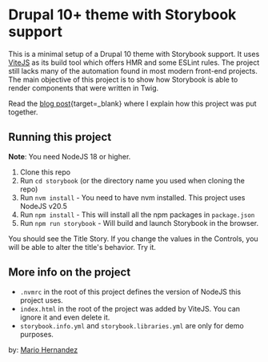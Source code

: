 # Drupal 10+ theme with Storybook support

This is a minimal setup of a Drupal 10 theme with Storybook support.  It uses [ViteJS](https://vitejs.dev/) as its build tool which offers HMR and some ESLint rules.
The project still lacks many of the automation found in most modern front-end projects.  The main objective of this project is to show how Storybook is able to render components that were written in Twig.

Read the [blog post](https://mariohernandez.io/blog/building-a-modern-drupal-theme-with-storybook/){target=_blank} where I explain how this project was put together.

## Running this project

**Note**: You need NodeJS 18 or higher.

1. Clone this repo
1. Run `cd storybook` (or the directory name you used when cloning the repo)
1. Run `nvm install` - You need to have nvm installed. This project uses NodeJS v20.5
1. Run `npm install` - This will install all the npm packages in `package.json`
1. Run `npm run storybook` - Will build and launch Storybook in the browser.

You should see the Title Story.  If you change the values in the Controls, you will be able to alter the title's behavior.  Try it.

## More info on the project

- `.nvmrc` in the root of this project defines the version of NodeJS this project uses.
- `index.html` in the root of the project was added by ViteJS.  You can ignore it and even delete it.
- `storybook.info.yml` and `storybook.libraries.yml` are only for demo purposes.

by: [Mario Hernandez](https://mariohernandez.io)
